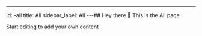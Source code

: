 ---
id: -all 
title:  All 
sidebar_label:  All 
---## Hey there 👋
This is the  All page

Start editing to add your own content